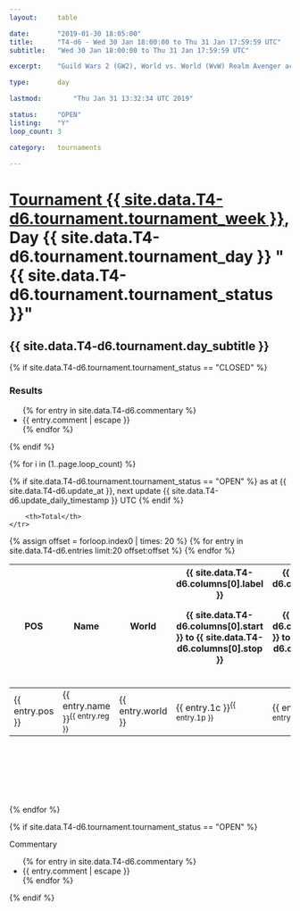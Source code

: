 ```yaml
---
layout: 	table

date: 		"2019-01-30 18:05:00"
title: 		"T4-d6 - Wed 30 Jan 18:00:00 to Thu 31 Jan 17:59:59 UTC"
subtitle: 	"Wed 30 Jan 18:00:00 to Thu 31 Jan 17:59:59 UTC"

excerpt:    "Guild Wars 2 (GW2), World vs. World (WvW) Realm Avenger achivement Tournament. \"Every Kill Counts\""

type:       day

lastmod: 		"Thu Jan 31 13:32:34 UTC 2019"

status:     "OPEN"
listing:    "Y"
loop_count: 3

category: 	tournaments

---
```

<div class="table_header">
    <h1><a href="{{ site.data.T4-d6.tournament.week_url }}">Tournament {{ site.data.T4-d6.tournament.tournament_week }}</a>, Day {{ site.data.T4-d6.tournament.tournament_day }} "{{ site.data.T4-d6.tournament.tournament_status }}"</h1>
    <h2>{{ site.data.T4-d6.tournament.day_subtitle }}</h2> 
</div>

{% if site.data.T4-d6.tournament.tournament_status == "CLOSED" %} 
<div class="commentary">
  <h3>Results</h3>
  <ul>
    {% for entry in site.data.T4-d6.commentary %}
    <li class="commentary_list">{{ entry.comment | escape }}</li>
    {% endfor %}
  </ul>
</div>
{% endif %}


{% for i in (1..page.loop_count) %}

{% if site.data.T4-d6.tournament.tournament_status == "OPEN" %} 
<span class="table_nextupdate">as at {{ site.data.T4-d6.update_at }}, next update {{ site.data.T4-d6.update_daily_timestamp }} UTC</span> 
{% endif %}

<table class="day_table">
  <colgroup>
    <col style="width:18px">
    <col style="width:55px">
    <col style="width:55px">
    <col style="width:12px">
    <col style="width:12px">
    <col style="width:12px">
    <col style="width:12px">
    <col style="width:12px">
    <col style="width:12px">
    <col style="width:12px">
    <col style="width:12px">
    <col style="width:12px">
    <col style="width:12px">
    <col style="width:12px">
    <col style="width:12px">
    <col style="width:12px">
    <col style="width:12px">
    <col style="width:12px">
    <col style="width:12px">
    <col style="width:12px">
    <col style="width:12px">
    <col style="width:12px">
    <col style="width:12px">
    <col style="width:12px">
    <col style="width:12px">
    <col style="width:12px">
    <col style="width:12px">
    <col style="width:18px">
  </colgroup>  
  <thead>
    <tr>
        <th>POS</th>
        <th class="AlignLeft">Name</th>
        <th class="AlignLeft">World</th>

<th><div class="label">{{ site.data.T4-d6.columns[0].label }}<p class="onhover">{{ site.data.T4-d6.columns[0].start }} to {{ site.data.T4-d6.columns[0].stop }}</p></div>​</th>
<th><div class="label">{{ site.data.T4-d6.columns[1].label }}<p class="onhover">{{ site.data.T4-d6.columns[1].start }} to {{ site.data.T4-d6.columns[1].stop }}</p></div>​</th>
<th><div class="label">{{ site.data.T4-d6.columns[2].label }}<p class="onhover">{{ site.data.T4-d6.columns[2].start }} to {{ site.data.T4-d6.columns[2].stop }}</p></div>​</th>
<th><div class="label">{{ site.data.T4-d6.columns[3].label }}<p class="onhover">{{ site.data.T4-d6.columns[3].start }} to {{ site.data.T4-d6.columns[3].stop }}</p></div>​</th>
<th><div class="label">{{ site.data.T4-d6.columns[4].label }}<p class="onhover">{{ site.data.T4-d6.columns[4].start }} to {{ site.data.T4-d6.columns[4].stop }}</p></div>​</th>
<th><div class="label">{{ site.data.T4-d6.columns[5].label }}<p class="onhover">{{ site.data.T4-d6.columns[5].start }} to {{ site.data.T4-d6.columns[5].stop }}</p></div>​</th>
<th><div class="label">{{ site.data.T4-d6.columns[6].label }}<p class="onhover">{{ site.data.T4-d6.columns[6].start }} to {{ site.data.T4-d6.columns[6].stop }}</p></div>​</th>
<th><div class="label">{{ site.data.T4-d6.columns[7].label }}<p class="onhover">{{ site.data.T4-d6.columns[7].start }} to {{ site.data.T4-d6.columns[7].stop }}</p></div>​</th>
<th><div class="label">{{ site.data.T4-d6.columns[8].label }}<p class="onhover">{{ site.data.T4-d6.columns[8].start }} to {{ site.data.T4-d6.columns[8].stop }}</p></div>​</th>
<th><div class="label">{{ site.data.T4-d6.columns[9].label }}<p class="onhover">{{ site.data.T4-d6.columns[9].start }} to {{ site.data.T4-d6.columns[9].stop }}</p></div>​</th>
<th><div class="label">{{ site.data.T4-d6.columns[10].label }}<p class="onhover">{{ site.data.T4-d6.columns[10].start }} to {{ site.data.T4-d6.columns[10].stop }}</p></div>​</th>

<th><div class="label">{{ site.data.T4-d6.columns[11].label }}<p class="onhover">{{ site.data.T4-d6.columns[11].start }} to {{ site.data.T4-d6.columns[11].stop }}</p></div>​</th>
<th><div class="label">{{ site.data.T4-d6.columns[12].label }}<p class="onhover">{{ site.data.T4-d6.columns[12].start }} to {{ site.data.T4-d6.columns[12].stop }}</p></div>​</th>
<th><div class="label">{{ site.data.T4-d6.columns[13].label }}<p class="onhover">{{ site.data.T4-d6.columns[13].start }} to {{ site.data.T4-d6.columns[13].stop }}</p></div>​</th>
<th><div class="label">{{ site.data.T4-d6.columns[14].label }}<p class="onhover">{{ site.data.T4-d6.columns[14].start }} to {{ site.data.T4-d6.columns[14].stop }}</p></div>​</th>
<th><div class="label">{{ site.data.T4-d6.columns[15].label }}<p class="onhover">{{ site.data.T4-d6.columns[15].start }} to {{ site.data.T4-d6.columns[15].stop }}</p></div>​</th>
<th><div class="label">{{ site.data.T4-d6.columns[16].label }}<p class="onhover">{{ site.data.T4-d6.columns[16].start }} to {{ site.data.T4-d6.columns[16].stop }}</p></div>​</th>
<th><div class="label">{{ site.data.T4-d6.columns[17].label }}<p class="onhover">{{ site.data.T4-d6.columns[17].start }} to {{ site.data.T4-d6.columns[17].stop }}</p></div>​</th>
<th><div class="label">{{ site.data.T4-d6.columns[18].label }}<p class="onhover">{{ site.data.T4-d6.columns[18].start }} to {{ site.data.T4-d6.columns[18].stop }}</p></div>​</th>
<th><div class="label">{{ site.data.T4-d6.columns[19].label }}<p class="onhover">{{ site.data.T4-d6.columns[19].start }} to {{ site.data.T4-d6.columns[19].stop }}</p></div>​</th>
<th><div class="label">{{ site.data.T4-d6.columns[20].label }}<p class="onhover">{{ site.data.T4-d6.columns[20].start }} to {{ site.data.T4-d6.columns[20].stop }}</p></div>​</th>

<th><div class="label">{{ site.data.T4-d6.columns[21].label }}<p class="onhover">{{ site.data.T4-d6.columns[21].start }} to {{ site.data.T4-d6.columns[21].stop }}</p></div>​</th>
<th><div class="label">{{ site.data.T4-d6.columns[22].label }}<p class="onhover">{{ site.data.T4-d6.columns[22].start }} to {{ site.data.T4-d6.columns[22].stop }}</p></div>​</th>
<th><div class="label">{{ site.data.T4-d6.columns[23].label }}<p class="onhover">{{ site.data.T4-d6.columns[23].start }} to {{ site.data.T4-d6.columns[23].stop }}</p></div>​</th>

        <th>Total</th>
    </tr>
  </thead>
  {% assign offset = forloop.index0 | times: 20 %}
<tbody>
{% for entry in site.data.T4-d6.entries limit:20 offset:offset %}
  <tr>
    <td class="pl{{ entry.pos }}">{{ entry.pos }}</td>
    <td class="AlignLeft">{{ entry.name }}<sup>{{ entry.reg }}</sup></td>
    <td class="AlignLeft">{{ entry.world }}</td>
    <td class="pl{{ entry.1p }}">{{ entry.1c }}<sup>{{ entry.1p }}</sup></td>
    <td class="pl{{ entry.2p }}">{{ entry.2c }}<sup>{{ entry.2p }}</sup></td>
    <td class="pl{{ entry.3p }}">{{ entry.3c }}<sup>{{ entry.3p }}</sup></td>
    <td class="pl{{ entry.4p }}">{{ entry.4c }}<sup>{{ entry.4p }}</sup></td>
    <td class="pl{{ entry.5p }}">{{ entry.5c }}<sup>{{ entry.5p }}</sup></td>
    <td class="pl{{ entry.6p }}">{{ entry.6c }}<sup>{{ entry.6p }}</sup></td>
    <td class="pl{{ entry.7p }}">{{ entry.7c }}<sup>{{ entry.7p }}</sup></td>
    <td class="pl{{ entry.8p }}">{{ entry.8c }}<sup>{{ entry.8p }}</sup></td>
    <td class="pl{{ entry.9p }}">{{ entry.9c }}<sup>{{ entry.9p }}</sup></td>
    <td class="pl{{ entry.10p }}">{{ entry.10c }}<sup>{{ entry.10p }}</sup></td>
    <td class="pl{{ entry.11p }}">{{ entry.11c }}<sup>{{ entry.11p }}</sup></td>
    <td class="pl{{ entry.12p }}">{{ entry.12c }}<sup>{{ entry.12p }}</sup></td>
    <td class="pl{{ entry.13p }}">{{ entry.13c }}<sup>{{ entry.13p }}</sup></td>
    <td class="pl{{ entry.14p }}">{{ entry.14c }}<sup>{{ entry.14p }}</sup></td>
    <td class="pl{{ entry.15p }}">{{ entry.15c }}<sup>{{ entry.15p }}</sup></td>
    <td class="pl{{ entry.16p }}">{{ entry.16c }}<sup>{{ entry.16p }}</sup></td>
    <td class="pl{{ entry.17p }}">{{ entry.17c }}<sup>{{ entry.17p }}</sup></td>
    <td class="pl{{ entry.18p }}">{{ entry.18c }}<sup>{{ entry.18p }}</sup></td>
    <td class="pl{{ entry.19p }}">{{ entry.19c }}<sup>{{ entry.19p }}</sup></td>
    <td class="pl{{ entry.20p }}">{{ entry.20c }}<sup>{{ entry.20p }}</sup></td>
    <td class="pl{{ entry.21p }}">{{ entry.21c }}<sup>{{ entry.21p }}</sup></td>
    <td class="pl{{ entry.22p }}">{{ entry.22c }}<sup>{{ entry.22p }}</sup></td>
    <td class="pl{{ entry.23p }}">{{ entry.23c }}<sup>{{ entry.23p }}</sup></td>
    <td class="pl{{ entry.24p }}">{{ entry.24c }}<sup>{{ entry.24p }}</sup></td>
    <td>{{ entry.total }}</td>
  </tr>
{% endfor %}  
</tbody>
</table>
<div class="leaderboard">
  <script async src="//pagead2.googlesyndication.com/pagead/js/adsbygoogle.js"></script>
  <!-- 728x90 -->
  <ins class="adsbygoogle"
       style="display:inline-block;width:728px;height:90px"
       data-ad-client="ca-pub-3274917281288240"
       data-ad-slot="3870538733"></ins>
  <script>
  (adsbygoogle = window.adsbygoogle || []).push({});
  </script>    
</div>
<br />
{% endfor %}

{% if site.data.T4-d6.tournament.tournament_status == "OPEN" %} 
<div class="commentary">
  <span class="commentary_title">Commentary</span>
  <ul>
    {% for entry in site.data.T4-d6.commentary %}
    <li class="commentary_list">{{ entry.comment | escape }}</li>
    {% endfor %}
  </ul>
</div>
{% endif %}


